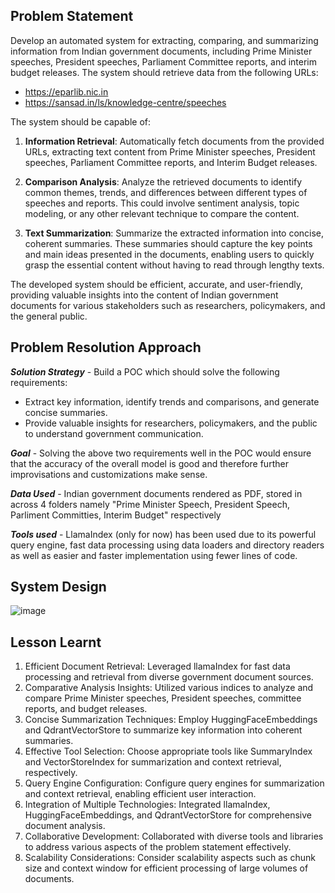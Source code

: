 ## Problem Statement
Develop an automated system for extracting, comparing, and summarizing information from Indian government documents, including Prime Minister speeches, President speeches, Parliament Committee reports, and interim budget releases. The system should retrieve data from the following URLs:
- https://eparlib.nic.in
- https://sansad.in/ls/knowledge-centre/speeches

The system should be capable of:
1. **Information Retrieval**: Automatically fetch documents from the provided URLs, extracting text content from Prime Minister speeches, President speeches, Parliament Committee reports, and Interim Budget releases.

2. **Comparison Analysis**: Analyze the retrieved documents to identify common themes, trends, and differences between different types of speeches and reports. This could involve sentiment analysis, topic modeling, or any other relevant technique to compare the content.

3. **Text Summarization**: Summarize the extracted information into concise, coherent summaries. These summaries should capture the key points and main ideas presented in the documents, enabling users to quickly grasp the essential content without having to read through lengthy texts.

The developed system should be efficient, accurate, and user-friendly, providing valuable insights into the content of Indian government documents for various stakeholders such as researchers, policymakers, and the general public.

## Problem Resolution Approach
***Solution Strategy*** - Build a POC which should solve the following requirements:
- Extract key information, identify trends and comparisons, and generate concise summaries.
- Provide valuable insights for researchers, policymakers, and the public to understand government communication.

***Goal*** - Solving the above two requirements well in the POC would ensure that the accuracy of the overall model is good and therefore further improvisations and customizations make sense.

***Data Used*** -  Indian government documents rendered as PDF, stored in across 4 folders namely "Prime Minister Speech, President Speech, Parliment Committies, Interim Budget" respectively

***Tools used*** - LlamaIndex (only for now) has been used due to its powerful query engine, fast data processing using data loaders and directory readers as well as easier and faster implementation using fewer lines of code.

## System Design
![image](https://github.com/mswornavidhya/Semantic-Spotter-LlammaIndex/assets/834756/d3a7f323-3e2b-4cea-a422-7189270ef21d)


## Lesson Learnt
1.	Efficient Document Retrieval: Leveraged llamaIndex for fast data processing and retrieval from diverse government document sources.
2.	Comparative Analysis Insights: Utilized various indices to analyze and compare Prime Minister speeches, President speeches, committee reports, and budget releases.
3.	Concise Summarization Techniques: Employ HuggingFaceEmbeddings and QdrantVectorStore to summarize key information into coherent summaries.
4.	Effective Tool Selection: Choose appropriate tools like SummaryIndex and VectorStoreIndex for summarization and context retrieval, respectively.
5.	Query Engine Configuration: Configure query engines for summarization and context retrieval, enabling efficient user interaction.
6.	Integration of Multiple Technologies: Integrated llamaIndex, HuggingFaceEmbeddings, and QdrantVectorStore for comprehensive document analysis.
7.	Collaborative Development: Collaborated with diverse tools and libraries to address various aspects of the problem statement effectively.
8.	Scalability Considerations: Consider scalability aspects such as chunk size and context window for efficient processing of large volumes of documents.


